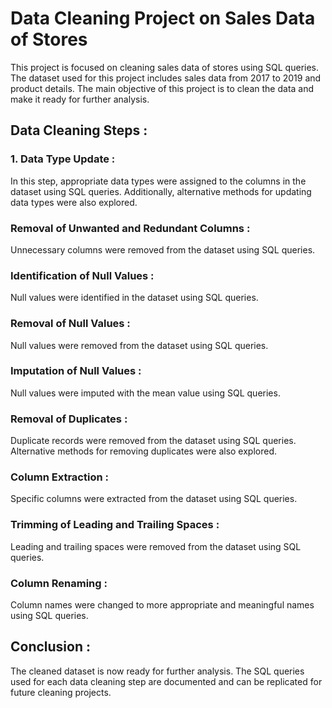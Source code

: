 # **Data Cleaning Project on Sales Data of Stores**

This project is focused on cleaning sales data of stores using SQL queries. 
The dataset used for this project includes sales data from 2017 to 2019 and product details.
The main objective of this project is to clean the data and make it ready for further analysis.

## **Data Cleaning Steps :**

### **1. Data Type Update :**
   In this step, appropriate data types were assigned to the columns in the dataset using SQL queries. 
   Additionally, alternative methods for updating data types were also explored.

### **Removal of Unwanted and Redundant Columns :** 
   Unnecessary columns were removed from the dataset using SQL queries.

### **Identification of Null Values :** 
   Null values were identified in the dataset using SQL queries.

### **Removal of Null Values :** 
   Null values were removed from the dataset using SQL queries.

### **Imputation of Null Values :**
   Null values were imputed with the mean value using SQL queries.

### **Removal of Duplicates :** 
   Duplicate records were removed from the dataset using SQL queries. 
   Alternative methods for removing duplicates were also explored.

### **Column Extraction :** 
   Specific columns were extracted from the dataset using SQL queries.

### **Trimming of Leading and Trailing Spaces :**
   Leading and trailing spaces were removed from the dataset using SQL queries.

### **Column Renaming :** 
   Column names were changed to more appropriate and meaningful names using SQL queries.

## **Conclusion :**
The cleaned dataset is now ready for further analysis. 
The SQL queries used for each data cleaning step are documented and can be replicated for future cleaning projects.
